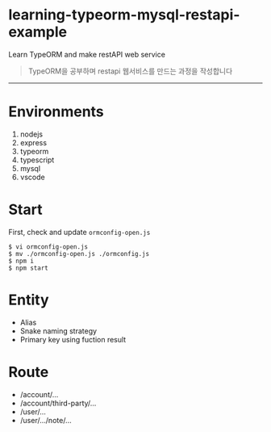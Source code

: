 learning-typeorm-mysql-restapi-example
===

Learn TypeORM and make restAPI web service
> TypeORM을 공부하며 restapi 웹서비스를 만드는 과정을 작성합니다
---

# Environments
1. nodejs
2. express
3. typeorm
4. typescript
5. mysql
6. vscode

# Start
First, check and update `ormconfig-open.js`
```
$ vi ormconfig-open.js
$ mv ./ormconfig-open.js ./ormconfig.js
$ npm i
$ npm start
```

# Entity
- Alias
- Snake naming strategy
- Primary key using fuction result

# Route
- /account/...
- /account/third-party/...
- /user/...
- /user/.../note/...

